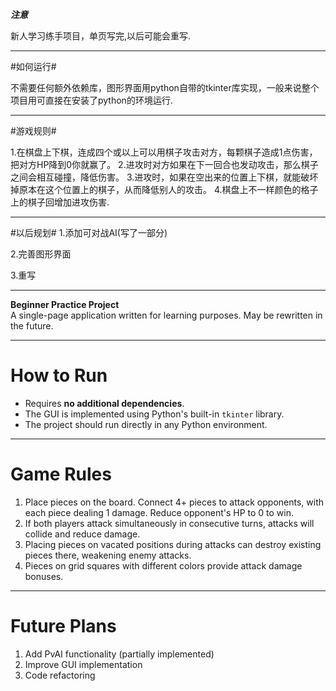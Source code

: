 ***注意***

新人学习练手项目，单页写完,以后可能会重写.

---

#如何运行#

不需要任何额外依赖库，图形界面用python自带的tkinter库实现，一般来说整个项目用可直接在安装了python的环境运行.

---

#游戏规则#

1.在棋盘上下棋，连成四个或以上可以用棋子攻击对方，每颗棋子造成1点伤害，把对方HP降到0你就赢了。
2.进攻时对方如果在下一回合也发动攻击，那么棋子之间会相互碰撞，降低伤害。
3.进攻时，如果在空出来的位置上下棋，就能破坏掉原本在这个位置上的棋子，从而降低别人的攻击。
4.棋盘上不一样颜色的格子上的棋子回增加进攻伤害.

---

#以后规划#
1.添加可对战AI(写了一部分)

2.完善图形界面

3.重写


---

**Beginner Practice Project**  
A single-page application written for learning purposes. May be rewritten in the future.

---

# How to Run  
- Requires **no additional dependencies**.  
- The GUI is implemented using Python's built-in `tkinter` library.  
- The project should run directly in any Python environment.  

---

# Game Rules  
1. Place pieces on the board. Connect 4+ pieces to attack opponents, with each piece dealing 1 damage. Reduce opponent's HP to 0 to win.  
2. If both players attack simultaneously in consecutive turns, attacks will collide and reduce damage.  
3. Placing pieces on vacated positions during attacks can destroy existing pieces there, weakening enemy attacks.  
4. Pieces on grid squares with different colors provide attack damage bonuses.

---

# Future Plans  
1. Add PvAI functionality (partially implemented)  
2. Improve GUI implementation  
3. Code refactoring  
